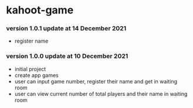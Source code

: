 # kahoot-game

### version 1.0.1 update at 14 December 2021

- register name

### version 1.0.0 update at 10 December 2021

- initial project
- create app games
- user can input game number, register their name and get in waiting room
- user can view current number of total players and their name in waiting room
